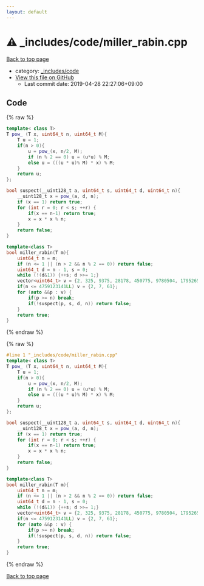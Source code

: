 ```yaml
---
layout: default
---
```


<!-- mathjax config similar to math.stackexchange -->
<script type="text/javascript" async
  src="https://cdnjs.cloudflare.com/ajax/libs/mathjax/2.7.5/MathJax.js?config=TeX-MML-AM_CHTML">
</script>
<script type="text/x-mathjax-config">
  MathJax.Hub.Config({
    TeX: { equationNumbers: { autoNumber: "AMS" }},
    tex2jax: {
      inlineMath: [ ['$','$'] ],
      processEscapes: true
    },
    "HTML-CSS": { matchFontHeight: false },
    displayAlign: "left",
    displayIndent: "2em"
  });
</script>

<script type="text/javascript" src="https://cdnjs.cloudflare.com/ajax/libs/jquery/3.4.1/jquery.min.js"></script>
<script src="https://cdn.jsdelivr.net/npm/jquery-balloon-js@1.1.2/jquery.balloon.min.js" integrity="sha256-ZEYs9VrgAeNuPvs15E39OsyOJaIkXEEt10fzxJ20+2I=" crossorigin="anonymous"></script>
<script type="text/javascript" src="../../../assets/js/copy-button.js"></script>
<link rel="stylesheet" href="../../../assets/css/copy-button.css" />


# :warning: _includes/code/miller_rabin.cpp

<a href="../../../index.html">Back to top page</a>

* category: <a href="../../../index.html#b46effe2a00fceb0770301fd2a31d561">_includes/code</a>
* <a href="{{ site.github.repository_url }}/blob/master/_includes/code/miller_rabin.cpp">View this file on GitHub</a>
    - Last commit date: 2019-04-28 22:27:06+09:00




## Code

<a id="unbundled"></a>
{% raw %}
```cpp
template< class T>
T pow_ (T x, uint64_t n, uint64_t M){
    T u = 1;
    if(n > 0){
        u = pow_(x, n/2, M);
        if (n % 2 == 0) u = (u*u) % M;
        else u = (((u * u)% M) * x) % M;
    }
    return u;
};

bool suspect(__uint128_t a, uint64_t s, uint64_t d, uint64_t n){
    __uint128_t x = pow_(a, d, n);
    if (x == 1) return true;
    for (int r = 0; r < s; ++r) {
        if(x == n-1) return true;
        x = x * x % n;
    }
    return false;
}

template<class T>
bool miller_rabin(T m){
    uint64_t n = m;
    if (n <= 1 || (n > 2 && n % 2 == 0)) return false;
    uint64_t d = n - 1, s = 0;
    while (!(d&1)) {++s; d >>= 1;}
    vector<uint64_t> v = {2, 325, 9375, 28178, 450775, 9780504, 1795265022};
    if(n <= 4759123141LL) v = {2, 7, 61};
    for (auto &&p : v) {
        if(p >= n) break;
        if(!suspect(p, s, d, n)) return false;
    }
    return true;
}
```
{% endraw %}

<a id="bundled"></a>
{% raw %}
```cpp
#line 1 "_includes/code/miller_rabin.cpp"
template< class T>
T pow_ (T x, uint64_t n, uint64_t M){
    T u = 1;
    if(n > 0){
        u = pow_(x, n/2, M);
        if (n % 2 == 0) u = (u*u) % M;
        else u = (((u * u)% M) * x) % M;
    }
    return u;
};

bool suspect(__uint128_t a, uint64_t s, uint64_t d, uint64_t n){
    __uint128_t x = pow_(a, d, n);
    if (x == 1) return true;
    for (int r = 0; r < s; ++r) {
        if(x == n-1) return true;
        x = x * x % n;
    }
    return false;
}

template<class T>
bool miller_rabin(T m){
    uint64_t n = m;
    if (n <= 1 || (n > 2 && n % 2 == 0)) return false;
    uint64_t d = n - 1, s = 0;
    while (!(d&1)) {++s; d >>= 1;}
    vector<uint64_t> v = {2, 325, 9375, 28178, 450775, 9780504, 1795265022};
    if(n <= 4759123141LL) v = {2, 7, 61};
    for (auto &&p : v) {
        if(p >= n) break;
        if(!suspect(p, s, d, n)) return false;
    }
    return true;
}

```
{% endraw %}

<a href="../../../index.html">Back to top page</a>

